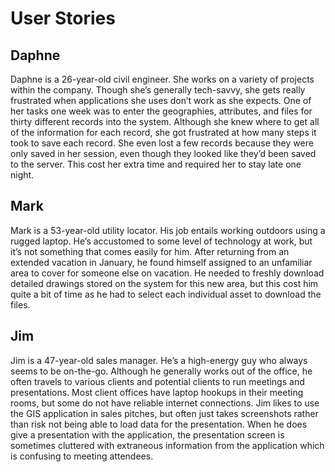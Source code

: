 # User Stories

## Daphne
Daphne is a 26-year-old civil engineer. She works on a variety of projects within the company. Though she’s generally tech-savvy, she gets really frustrated when applications she uses don’t work as she expects. One of her tasks one week was to enter the geographies, attributes, and files for thirty different records into the system. Although she knew where to get all of the information for each record, she got frustrated at how many steps it took to save each record. She even lost a few records because they were only saved in her session, even though they looked like they’d been saved to the server. This cost her extra time and required her to stay late one night.

## Mark
Mark is a 53-year-old utility locator. His job entails working outdoors using a rugged laptop. He’s accustomed to some level of technology at work, but it’s not something that comes easily for him. After returning from an extended vacation in January, he found himself assigned to an unfamiliar area to cover for someone else on vacation. He needed to freshly download detailed drawings stored on the system for this new area, but this cost him quite a bit of time as he had to select each individual asset to download the files.

## Jim
Jim is a 47-year-old sales manager. He’s a high-energy guy who always seems to be on-the-go. Although he generally works out of the office, he often travels to various clients and potential clients to run meetings and presentations. Most client offices have laptop hookups in their meeting rooms, but some do not have reliable internet connections. Jim likes to use the GIS application in sales pitches, but often just takes screenshots rather than risk not being able to load data for the presentation. When he does give a presentation with the application, the presentation screen is sometimes cluttered with extraneous information from the application which is confusing to meeting attendees.
